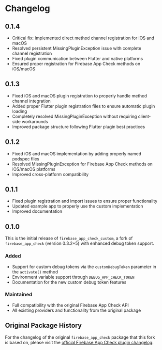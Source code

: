 # Changelog

## 0.1.4

- Critical fix: Implemented direct method channel registration for iOS and macOS
- Resolved persistent MissingPluginException issue with complete channel registration
- Fixed plugin communication between Flutter and native platforms
- Ensured proper registration for Firebase App Check methods on iOS/macOS

## 0.1.3

- Fixed iOS and macOS plugin registration to properly handle method channel integration
- Added proper Flutter plugin registration files to ensure automatic plugin loading
- Completely resolved MissingPluginException without requiring client-side workarounds
- Improved package structure following Flutter plugin best practices

## 0.1.2

- Fixed iOS and macOS implementation by adding properly named podspec files
- Resolved MissingPluginException for Firebase App Check methods on iOS/macOS platforms
- Improved cross-platform compatibility

## 0.1.1

- Fixed plugin registration and import issues to ensure proper functionality
- Updated example app to properly use the custom implementation
- Improved documentation

## 0.1.0

This is the initial release of `firebase_app_check_custom`, a fork of `firebase_app_check` (version 0.3.2+5) with enhanced debug token support.

### Added
- Support for custom debug tokens via the `customDebugToken` parameter in the `activate()` method
- Environment variable support through `DEBUG_APP_CHECK_TOKEN`
- Documentation for the new custom debug token features

### Maintained
- Full compatibility with the original Firebase App Check API
- All existing providers and functionality from the original package

## Original Package History

For the changelog of the original `firebase_app_check` package that this fork is based on, please visit the [official Firebase App Check plugin changelog](https://github.com/firebase/flutterfire/blob/main/packages/firebase_app_check/firebase_app_check/CHANGELOG.md).
